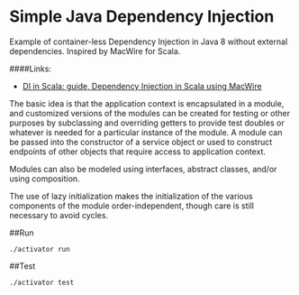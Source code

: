 Simple Java Dependency Injection
================================

Example of container-less Dependency Injection in Java 8 without external dependencies.
Inspired by MacWire for Scala.

####Links:

* [DI in Scala: guide, Dependency Injection in Scala using MacWire](http://di-in-scala.github.io/)


The basic idea is that the application context is encapsulated in a module, and customized versions of the modules can
be created for testing or other purposes by subclassing and overriding getters to provide test doubles or whatever is
needed for a particular instance of the module. A module can be passed into the constructor of a service object or
used to construct endpoints of other objects that require access to application context.

Modules can also be modeled using interfaces, abstract classes, and/or using composition.

The use of lazy initialization makes the initialization of the various components of the module order-independent,
though care is still necessary to avoid cycles.



##Run

    ./activator run

##Test

    ./activator test

